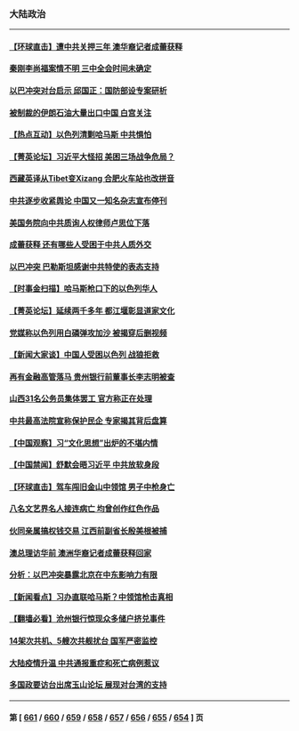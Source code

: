 ### 大陆政治
---
#### [【环球直击】遭中共关押三年 澳华裔记者成蕾获释](../../pages/ncid277/n14091578.md) 
#### [秦刚李尚福案情不明 三中全会时间未确定](../../pages/ncid277/n14093614.md) 
#### [以巴冲突对台启示 邱国正：国防部设专案研析](../../pages/ncid277/n14093546.md) 
#### [被制裁的伊朗石油大量出口中国 白宫关注](../../pages/ncid277/n14093558.md) 
#### [【热点互动】以色列清剿哈马斯 中共惧怕](../../pages/ncid277/n14093373.md) 
#### [【菁英论坛】习近平大怪招 美困三场战争危局？](../../pages/ncid277/n14093210.md) 
#### [西藏英译从Tibet变Xizang 合肥火车站也改拼音](../../pages/ncid277/n14093357.md) 
#### [中共逐步收紧舆论 中国又一知名杂志宣布停刊](../../pages/ncid277/n14093319.md) 
#### [美国务院向中共质询人权律师卢思位下落](../../pages/ncid277/n14093321.md) 
#### [成蕾获释 还有哪些人受困于中共人质外交](../../pages/ncid277/n14093238.md) 
#### [以巴冲突 巴勒斯坦感谢中共特使的表态支持](../../pages/ncid277/n14093284.md) 
#### [【时事金扫描】哈马斯枪口下的以色列华人](../../pages/ncid277/n14093144.md) 
#### [【菁英论坛】延续两千多年 都江堰彰显道家文化](../../pages/ncid277/n14092631.md) 
#### [党媒称以色列用白磷弹攻加沙 被揭穿后删视频](../../pages/ncid277/n14093213.md) 
#### [【新闻大家谈】中国人受困以色列 战狼拒救](../../pages/ncid277/n14093142.md) 
#### [再有金融高管落马 贵州银行前董事长李志明被查](../../pages/ncid277/n14093107.md) 
#### [山西31名公务员集体罢工 官方称正在处理](../../pages/ncid277/n14092985.md) 
#### [中共最高法院宣称保护民企 专家揭其背后盘算](../../pages/ncid277/n14092789.md) 
#### [【中国观察】习“文化思想”出炉的不堪内情](../../pages/ncid277/n14092890.md) 
#### [【中国禁闻】舒默会晤习近平 中共放软身段](../../pages/ncid277/n14092250.md) 
#### [【环球直击】驾车闯旧金山中领馆 男子中枪身亡](../../pages/ncid277/n14092383.md) 
#### [八名文艺界名人接连病亡 均曾创作红色作品](../../pages/ncid277/n14092733.md) 
#### [伙同亲属搞权钱交易 江西前副省长殷美根被捕](../../pages/ncid277/n14092779.md) 
#### [澳总理访华前 澳洲华裔记者成蕾获释回家](../../pages/ncid277/n14092731.md) 
#### [分析：以巴冲突暴露北京在中东影响力有限](../../pages/ncid277/n14092656.md) 
#### [【新闻看点】习办直联哈马斯？中领馆枪击真相](../../pages/ncid277/n14092529.md) 
#### [【翻墙必看】沧州银行惊现众多储户挤兑事件](../../pages/ncid277/n14092706.md) 
#### [14架次共机、5艘次共舰扰台 国军严密监控](../../pages/ncid277/n14092638.md) 
#### [大陆疫情升温 中共通报重症和死亡病例惹议](../../pages/ncid277/n14092639.md) 
#### [多国政要访台出席玉山论坛 展现对台湾的支持](../../pages/ncid277/n14092603.md) 

---
#### 第 [ [661](./661.md) / [660](./660.md) / [659](./659.md) / [658](./658.md) / [657](./657.md) / [656](./656.md) / [655](./655.md) / [654](./654.md) ] 页
